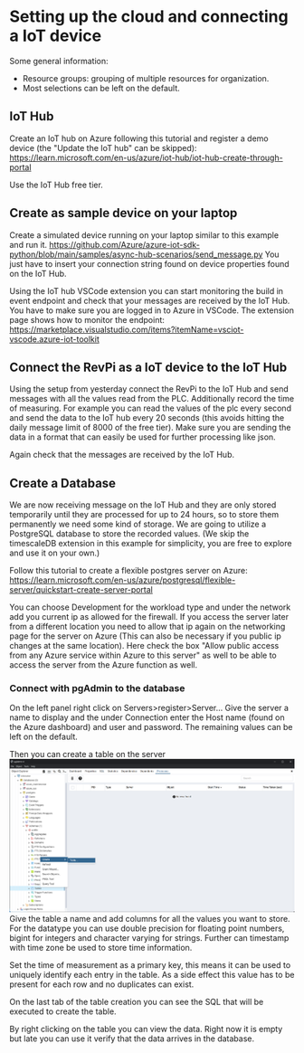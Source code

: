 # Setting up the cloud and connecting a IoT device

Some general information:
- Resource groups: grouping of multiple resources for organization.
- Most selections can be left on the default.

## IoT Hub

Create an IoT hub on Azure following this tutorial and register a demo device (the "Update the IoT hub" can be skipped): https://learn.microsoft.com/en-us/azure/iot-hub/iot-hub-create-through-portal

Use the IoT Hub free tier.

## Create as sample device on your laptop

Create a simulated device running on your laptop similar to this example and run it. https://github.com/Azure/azure-iot-sdk-python/blob/main/samples/async-hub-scenarios/send_message.py
You just have to insert your connection string found on device properties found on the IoT Hub.

Using the IoT hub VSCode extension you can start monitoring the build in event endpoint and check that your messages are received by the IoT Hub. You have to make sure you are logged in to Azure in VSCode. The extension page shows how to monitor the endpoint: https://marketplace.visualstudio.com/items?itemName=vsciot-vscode.azure-iot-toolkit

## Connect the RevPi as a IoT device to the IoT Hub

Using the setup from yesterday connect the RevPi to the IoT Hub and send messages with all the values read from the PLC. Additionally record the time of measuring.
For example you can read the values of the plc every second and send the data to the IoT hub every 20 seconds (this avoids hitting the daily message limit of 8000 of the free tier). Make sure you are sending the data in a format that can easily be used for further processing like json.

Again check that the messages are received by the IoT Hub.

## Create a Database

We are now receiving message on the IoT Hub and they are only stored temporarily until they are processed for up to 24 hours, so to store them permanently we need some kind of storage.
We are going to utilize a PostgreSQL database to store the recorded values. (We skip the timescaleDB extension in this example for simplicity, you are free to explore and use it on your own.)

Follow this tutorial to create a flexible postgres server on Azure: 
https://learn.microsoft.com/en-us/azure/postgresql/flexible-server/quickstart-create-server-portal

You can choose Development for the workload type and under the network add you current ip as allowed for the firewall.
If you access the server later from a different location you need to allow that ip again on the networking page for the server on Azure (This can also be necessary if you public ip changes at the same location). Here check the box "Allow public access from any Azure service within Azure to this server" as well to be able to access the server from the Azure function as well.

### Connect with pgAdmin to the database
On the left panel right click on Servers>register>Server...
Give the server a name to display and the under Connection enter the Host name (found on the Azure dashboard) and user and password. The remaining values can be left on the default.

Then you can create a table on the server
![](imgs/pgadmin_create_table.png)
Give the table a name and add columns for all the values you want to store. For the datatype you can use double precision for floating point numbers, bigint for integers and character varying for strings. Further can timestamp with time zone be used to store time information.

Set the time of measurement as a primary key, this means it can be used to uniquely identify each entry in the table. As a side effect this value has to be present for each row and no duplicates can exist.

On the last tab of the table creation you can see the SQL that will be executed to create the table.

By right clicking on the table you can view the data. Right now it is empty but late you can use it verify that the data arrives in the database.